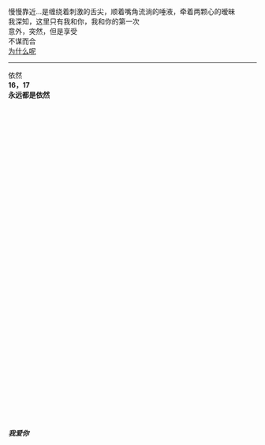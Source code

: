 慢慢靠近...是缠绕着刺激的舌尖，顺着嘴角流淌的唾液，牵着两颗心的暧昧  
我深知，这里只有我和你，我和你的第一次  
意外，突然，但是享受  
不谋而合  
[为什么呢](#我爱你)

---

依然  
**16，17**  
**永远都是依然**
&emsp;  
&emsp;  
&emsp;  
&emsp;  
&emsp;  
&emsp;  
&emsp;  
&emsp;  
&emsp;  
&emsp;  
&emsp;  
&emsp;  
&emsp;  
&emsp;  
&emsp;  
&emsp;  
&emsp;  
&emsp;  
&emsp;  
&emsp;  
&emsp;  
&emsp;  
&emsp;  
&emsp;  
&emsp;  
&emsp;  
&emsp;  
&emsp;  
&emsp;  
&emsp;  
&emsp;  
&emsp;  
&emsp;  
&emsp;  
&emsp;  
&emsp;  
&emsp;  
&emsp;  
&emsp;  
##### 我爱你